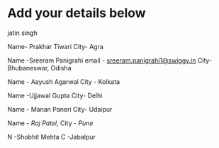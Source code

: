 # Add your details below
jatin singh

Name- Prakhar Tiwari
City- Agra

Name -Sreeram Panigrahi email - sreeram.panigrahi1@swiggy.in
City- Bhubaneswar, Odisha

Name - Aayush Agarwal
City - Kolkata

Name -Ujjawal Gupta
City- Delhi

Name - Manan Paneri
City- Udaipur

Name - *Raj Patel*, City - *Pune*

N -Shobhit Mehta
C -Jabalpur
